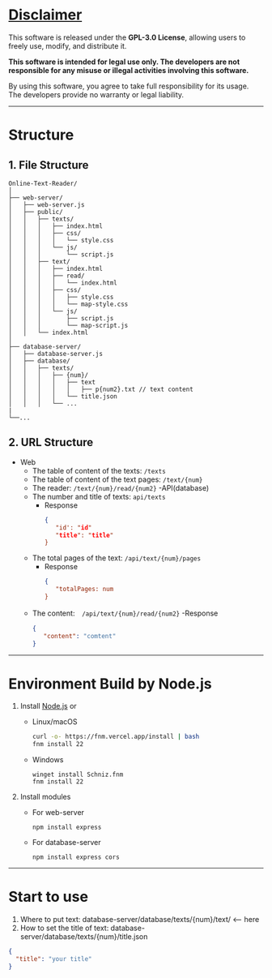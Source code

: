 # [Disclaimer](https://github.com/Tim1000419/Online-Text-Reader/blob/main/LICENSE)

This software is released under the **GPL-3.0 License**, allowing users to freely use, modify, and distribute it.  

**This software is intended for legal use only. The developers are not responsible for any misuse or illegal activities involving this software.**  

By using this software, you agree to take full responsibility for its usage. The developers provide no warranty or legal liability.

---

# Structure
## 1. File Structure
```
Online-Text-Reader/
│
├── web-server/
│   ├── web-server.js
│   ├── public/
│   │   ├── texts/
│   │   │   ├── index.html
│   │   │   ├── css/
│   │   │   │   └── style.css
│   │   │   └── js/
│   │   │       └── script.js
│   │   ├── text/
│   │   │   ├── index.html
│   │   │   ├── read/
│   │   │   │   └── index.html
│   │   │   ├── css/
│   │   │   │   ├── style.css
│   │   │   │   └── map-style.css
│   │   │   └── js/
│   │   │       ├── script.js
│   │   │       └── map-script.js
│   │   └── index.html
│
├── database-server/
│   ├── database-server.js
│   ├── database/
│   │   ├── texts/
│   │   │   ├── {num}/
│   │   │   │   ├── text
│   │   │   │   │   ├── p{num2}.txt // text content
│   │   │   │   └── title.json
│   │   │   └── ...
|
└──...
```
## 2. URL Structure
   - Web
      - The table of content of the texts: `/texts`
      - The table of content of the text pages: `/text/{num}`
      - The reader: `/text/{num}/read/{num2}`
   -API(database)
      - The number and title of texts: `api/texts`
        - Response 
          ```json
          {
             "id': "id"
             "title": "title"
          }
      - The total pages of the text: `/api/text/{num}/pages`
         - Response
           ```json
           {
              "totalPages: num
           }
           ```
      - The content:　`/api/text/{num}/read/{num2}`
         -Response
           ```json
           {
              "content": "comtent"
           }
           ```

---

# Environment Build by Node.js
1. Install [Node.js](https://nodejs.org/) or
   - Linux/macOS
      ```bash
      curl -o- https://fnm.vercel.app/install | bash
      fnm install 22
      ```
   - Windows
      ```batch
      winget install Schniz.fnm
      fnm install 22
      ```

2. Install modules
    - For web-server
        ```
        npm install express
        ```
    - For database-server
        ```
        npm install express cors
        ```

---

# Start to use
1. Where to put text: database-server/database/texts/{num}/text/ <-- here
2. How to set the title of text: database-server/database/texts/{num}/title.json
  ```json
  {
    "title": "your title"
  }
  ```
